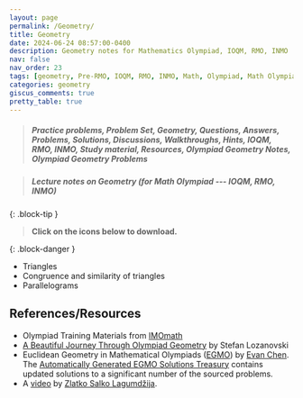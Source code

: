 ```yaml
---
layout: page
permalink: /Geometry/
title: Geometry
date: 2024-06-24 08:57:00-0400
description: Geometry notes for Mathematics Olympiad, IOQM, RMO, INMO
nav: false
nav_order: 23
tags: [geometry, Pre-RMO, IOQM, RMO, INMO, Math, Olympiad, Math Olympiad, Mathematics Olympiad, Notes, Handouts, Lecture Notes, Problem set, Questions, Answers, Problems, Solutions, Discussions, pdf]
categories: geometry
giscus_comments: true
pretty_table: true
---
```


> ##### Practice problems, Problem Set, Geometry, Questions, Answers, Problems, Solutions, Discussions, Walkthroughs, Hints, IOQM, RMO, INMO, Study material, Resources, Olympiad Geometry Notes, Olympiad Geometry Problems

> ##### **Lecture notes on Geometry (for Math Olympiad --- IOQM, RMO, INMO)**
{: .block-tip }

> **Click on the <span style="color: #42b983"><i class="fa-solid fa-file-pdf fa-2x"></i></span> icons below to download.**

{: .block-danger }

- Triangles
- Congruence and similarity of triangles
- Parallelograms

## References/Resources

- Olympiad Training Materials from [IMOmath](https://imomath.com/index.cgi?page=mathTexts)
- [A Beautiful Journey Through Olympiad Geometry](https://www.olympiadgeometry.com/) by Stefan Lozanovski
- Euclidean Geometry in Mathematical Olympiads ([EGMO](https://web.evanchen.cc/geombook.html)) by [Evan Chen](https://web.evanchen.cc/). The [Automatically Generated EGMO Solutions Treasury](https://web.evanchen.cc/upload/AGEST.pdf) contains updated solutions to a significant number of the sourced problems.
- A [video](https://www.youtube.com/watch?v=jbHDT9RgwUE) by [Zlatko Salko Lagumdžija](https://www.imo-official.org/participant_r.aspx?id=25889).
